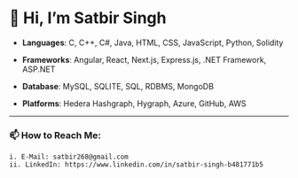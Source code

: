 # 👋 Hi, I’m Satbir Singh

- **Languages**:  C, C++, C#, Java, HTML, CSS, JavaScript, Python, Solidity

- **Frameworks**: Angular, React, Next.js, Express.js, .NET Framework, ASP.NET

- **Database**: MySQL, SQLITE, SQL, RDBMS, MongoDB

- **Platforms**: Hedera Hashgraph, Hygraph, Azure, GitHub, AWS


---

### 📫 How to Reach Me:

    i. E-Mail: satbir268@gmail.com
    ii. LinkedIn: https://www.linkedin.com/in/satbir-singh-b481771b5
